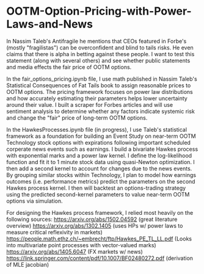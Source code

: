 # OOTM-Option-Pricing-with-Power-Laws-and-News
In Nassim Taleb's Antifragile he mentions that CEOs featured in Forbe's (mostly "fragilistas") can be overconfident and blind to tails risks. He even claims that there is alpha in betting against these people. I want to test this statement (along with several others) and see whether public statements and media effects the fair price of OOTM options.

In the fair_options_pricing.ipynb file, I use math published in Nassim Taleb's Statistical Consequences of Fat Tails book to assign reasonable prices to OOTM options. The pricing framework focuses on power law distributions and how accurately estimating their parameters helps lower uncertainty around their value. I built a scraper for Forbes articles and will use sentiment analysis to determine whether any factors indicate systemic risk and change the "fair" price of long-term OOTM options.

In the HawkesProcesses.ipynb file (in progress), I use Taleb's statistical framework as a foundation for building an Event Study on near-term OOTM Technology stock options with expirations following important scheduled corperate news events such as earnings. I build a bivariate Hawkes process with exponential marks and a power law kernel. I define the log-likelihood function and fit it to 1 minute stock data using quasi-Newton optimization. I then add a second kernel to account for changes due to the news events. By grouping similar stocks within Technology, I plan to model how earnings outcomes (i.e. performance metrics) predict the parameters on the second Hawkes process kernel. I then will backtest an options-trading strategy using the predicted second-kernel parameters to value near-term OOTM options via simulation.

For designing the Hawkes process framework, I relied most heavily on the following sources:
https://arxiv.org/abs/1502.04592 (great literature overview)
https://arxiv.org/abs/1302.1405 (uses HPs w/ power laws to measure critical reflexivity in markets)
https://people.math.ethz.ch/~embrecht/ftp/Hawkes_PE_TL_LL.pdf (Looks into multivariate point processes with vector-valued marks) 
https://arxiv.org/abs/1405.6047 (FX markets w/ news)
https://link.springer.com/content/pdf/10.1007/BF02480272.pdf (derivation of MLE jacobian)
